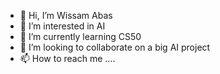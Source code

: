 - 👋 Hi, I’m Wissam Abas
- 👀 I’m interested in AI 
- 🌱 I’m currently learning CS50
- 💞️ I’m looking to collaborate on a big AI project
- 📫 How to reach me ....

<!---
Wissam1177/Wissam1177 is a ✨ special ✨ repository because its `README.md` (this file) appears on your GitHub profile.
You can click the Preview link to take a look at your changes.
--->
